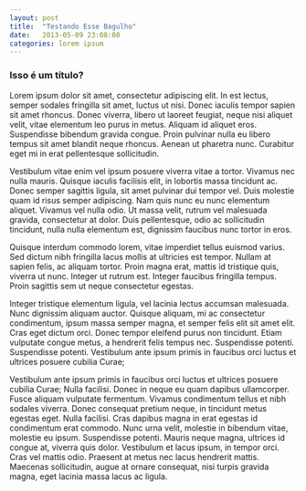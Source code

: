 ```yaml
---
layout: post
title:  "Testando Esse Bagulho"
date:   2013-05-09 23:08:00
categories: lorem ipsum
---
```


### Isso é um título?

Lorem ipsum dolor sit amet, consectetur adipiscing elit. In est lectus, semper sodales fringilla sit amet, luctus ut nisi. Donec iaculis tempor sapien sit amet rhoncus. Donec viverra, libero ut laoreet feugiat, neque nisi aliquet velit, vitae elementum leo purus in metus. Aliquam id aliquet eros. Suspendisse bibendum gravida congue. Proin pulvinar nulla eu libero tempus sit amet blandit neque rhoncus. Aenean ut pharetra nunc. Curabitur eget mi in erat pellentesque sollicitudin.
<!--more-->

Vestibulum vitae enim vel ipsum posuere viverra vitae a tortor. Vivamus nec nulla mauris. Quisque iaculis facilisis elit, in lobortis massa tincidunt ac. Donec semper sagittis ligula, sit amet pulvinar dui tempor vel. Duis molestie quam id risus semper adipiscing. Nam quis nunc eu nunc elementum aliquet. Vivamus vel nulla odio. Ut massa velit, rutrum vel malesuada gravida, consectetur at dolor. Duis pellentesque, odio ac sollicitudin tincidunt, nulla nulla elementum est, dignissim faucibus nunc tortor in eros.

Quisque interdum commodo lorem, vitae imperdiet tellus euismod varius. Sed dictum nibh fringilla lacus mollis at ultricies est tempor. Nullam at sapien felis, ac aliquam tortor. Proin magna erat, mattis id tristique quis, viverra ut nunc. Integer ut rutrum est. Integer faucibus fringilla tempus. Proin sagittis sem ut neque consectetur egestas.

Integer tristique elementum ligula, vel lacinia lectus accumsan malesuada. Nunc dignissim aliquam auctor. Quisque aliquam, mi ac consectetur condimentum, ipsum massa semper magna, et semper felis elit sit amet elit. Cras eget dictum orci. Donec tempor eleifend purus non tincidunt. Etiam vulputate congue metus, a hendrerit felis tempus nec. Suspendisse potenti. Suspendisse potenti. Vestibulum ante ipsum primis in faucibus orci luctus et ultrices posuere cubilia Curae;

Vestibulum ante ipsum primis in faucibus orci luctus et ultrices posuere cubilia Curae; Nulla facilisi. Donec in neque eu quam dapibus ullamcorper. Fusce aliquam vulputate fermentum. Vivamus condimentum tellus et nibh sodales viverra. Donec consequat pretium neque, in tincidunt metus egestas eget. Nulla facilisi. Cras dapibus magna in erat egestas id condimentum erat commodo. Nunc urna velit, molestie in bibendum vitae, molestie eu ipsum. Suspendisse potenti. Mauris neque magna, ultrices id congue at, viverra quis dolor. Vestibulum et lacus ipsum, in tempor orci. Cras vel mattis odio. Praesent at metus nec lacus hendrerit mattis. Maecenas sollicitudin, augue at ornare consequat, nisi turpis gravida magna, eget lacinia massa lacus ac ligula.
